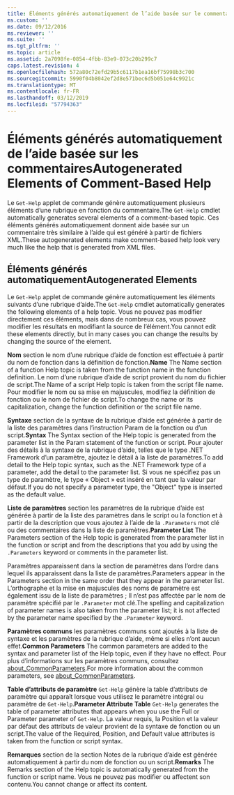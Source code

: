 ```yaml
---
title: Éléments générés automatiquement de l’aide basée sur le commentaire | Microsoft Docs
ms.custom: ''
ms.date: 09/12/2016
ms.reviewer: ''
ms.suite: ''
ms.tgt_pltfrm: ''
ms.topic: article
ms.assetid: 2a7098fe-0854-4fbb-83e9-073c20b299c7
caps.latest.revision: 4
ms.openlocfilehash: 572a80c72efd29b5c6117b1ea16bf75998b3c700
ms.sourcegitcommit: 5990f04b8042ef2d8e571bec6d5b051e64c9921c
ms.translationtype: MT
ms.contentlocale: fr-FR
ms.lasthandoff: 03/12/2019
ms.locfileid: "57794363"
---
```

# <a name="autogenerated-elements-of-comment-based-help"></a><span data-ttu-id="06492-102">Éléments générés automatiquement de l’aide basée sur les commentaires</span><span class="sxs-lookup"><span data-stu-id="06492-102">Autogenerated Elements of Comment-Based Help</span></span>

<span data-ttu-id="06492-103">Le `Get-Help` applet de commande génère automatiquement plusieurs éléments d’une rubrique en fonction du commentaire.</span><span class="sxs-lookup"><span data-stu-id="06492-103">The `Get-Help` cmdlet automatically generates several elements of a comment-based topic.</span></span> <span data-ttu-id="06492-104">Ces éléments générés automatiquement donnent aide basée sur un commentaire très similaire à l’aide qui est généré à partir de fichiers XML.</span><span class="sxs-lookup"><span data-stu-id="06492-104">These autogenerated elements make comment-based help look very much like the help that is generated from XML files.</span></span>

## <a name="autogenerated-elements"></a><span data-ttu-id="06492-105">Éléments générés automatiquement</span><span class="sxs-lookup"><span data-stu-id="06492-105">Autogenerated Elements</span></span>

<span data-ttu-id="06492-106">Le `Get-Help` applet de commande génère automatiquement les éléments suivants d’une rubrique d’aide.</span><span class="sxs-lookup"><span data-stu-id="06492-106">The `Get-Help` cmdlet automatically generates the following elements of a help topic.</span></span> <span data-ttu-id="06492-107">Vous ne pouvez pas modifier directement ces éléments, mais dans de nombreux cas, vous pouvez modifier les résultats en modifiant la source de l’élément.</span><span class="sxs-lookup"><span data-stu-id="06492-107">You cannot edit these elements directly, but in many cases you can change the results by changing the source of the element.</span></span>

<span data-ttu-id="06492-108">**Nom** section le nom d’une rubrique d’aide de fonction est effectuée à partir du nom de fonction dans la définition de fonction.</span><span class="sxs-lookup"><span data-stu-id="06492-108">**Name** The Name section of a function Help topic is taken from the function name in the function definition.</span></span> <span data-ttu-id="06492-109">Le nom d’une rubrique d’aide de script provient du nom du fichier de script.</span><span class="sxs-lookup"><span data-stu-id="06492-109">The Name of a script Help topic is taken from the script file name.</span></span> <span data-ttu-id="06492-110">Pour modifier le nom ou sa mise en majuscules, modifiez la définition de fonction ou le nom de fichier de script.</span><span class="sxs-lookup"><span data-stu-id="06492-110">To change the name or its capitalization, change the function definition or the script file name.</span></span>

<span data-ttu-id="06492-111">**Syntaxe** section de la syntaxe de la rubrique d’aide est générée à partir de la liste des paramètres dans l’instruction Param de la fonction ou d’un script.</span><span class="sxs-lookup"><span data-stu-id="06492-111">**Syntax** The Syntax section of the Help topic is generated from the parameter list in the Param statement of the function or script.</span></span> <span data-ttu-id="06492-112">Pour ajouter des détails à la syntaxe de la rubrique d’aide, telles que le type .NET Framework d’un paramètre, ajoutez le détail à la liste de paramètres.</span><span class="sxs-lookup"><span data-stu-id="06492-112">To add detail to the Help topic syntax, such as the .NET Framework type of a parameter, add the detail to the parameter list.</span></span> <span data-ttu-id="06492-113">Si vous ne spécifiez pas un type de paramètre, le type « Object » est inséré en tant que la valeur par défaut.</span><span class="sxs-lookup"><span data-stu-id="06492-113">If you do not specify a parameter type, the "Object" type is inserted as the default value.</span></span>

<span data-ttu-id="06492-114">**Liste de paramètres** section les paramètres de la rubrique d’aide est générée à partir de la liste des paramètres dans le script ou la fonction et à partir de la description que vous ajoutez à l’aide de la `.Parameters` mot clé ou des commentaires dans la liste de paramètres.</span><span class="sxs-lookup"><span data-stu-id="06492-114">**Parameter List** The Parameters section of the Help topic is generated from the parameter list in the function or script and from the descriptions that you add by using the `.Parameters` keyword or comments in the parameter list.</span></span>

<span data-ttu-id="06492-115">Paramètres apparaissent dans la section de paramètres dans l’ordre dans lequel ils apparaissent dans la liste de paramètres.</span><span class="sxs-lookup"><span data-stu-id="06492-115">Parameters appear in the Parameters section in the same order that they appear in the parameter list.</span></span> <span data-ttu-id="06492-116">L’orthographe et la mise en majuscules des noms de paramètre est également issu de la liste de paramètres ; Il n’est pas affectée par le nom de paramètre spécifié par le `.Parameter` mot clé.</span><span class="sxs-lookup"><span data-stu-id="06492-116">The spelling and capitalization of parameter names is also taken from the parameter list; it is not affected by the parameter name specified by the `.Parameter` keyword.</span></span>

<span data-ttu-id="06492-117">**Paramètres communs** les paramètres communs sont ajoutés à la liste de syntaxe et les paramètres de la rubrique d’aide, même si elles n’ont aucun effet.</span><span class="sxs-lookup"><span data-stu-id="06492-117">**Common Parameters** The common parameters are added to the syntax and parameter list of the Help topic, even if they have no effect.</span></span> <span data-ttu-id="06492-118">Pour plus d’informations sur les paramètres communs, consultez [about_CommonParameters](/powershell/module/microsoft.powershell.core/about/about_commonparameters).</span><span class="sxs-lookup"><span data-stu-id="06492-118">For more information about the common parameters, see [about_CommonParameters](/powershell/module/microsoft.powershell.core/about/about_commonparameters).</span></span>

<span data-ttu-id="06492-119">**Table d’attributs de paramètre** 
 `Get-Help` génère la table d’attributs de paramètre qui apparaît lorsque vous utilisez le paramètre intégral ou paramètre de `Get-Help`.</span><span class="sxs-lookup"><span data-stu-id="06492-119">**Parameter Attribute Table**
`Get-Help` generates the table of parameter attributes that appears when you use the Full or Parameter parameter of `Get-Help`.</span></span> <span data-ttu-id="06492-120">La valeur requis, la Position et la valeur par défaut des attributs de valeur provient de la syntaxe de fonction ou un script.</span><span class="sxs-lookup"><span data-stu-id="06492-120">The value of the Required, Position, and Default value attributes is taken from the function or script syntax.</span></span>

<span data-ttu-id="06492-121">**Remarques** section de la section Notes de la rubrique d’aide est générée automatiquement à partir du nom de fonction ou un script.</span><span class="sxs-lookup"><span data-stu-id="06492-121">**Remarks** The Remarks section of the Help topic is automatically generated from the function or script name.</span></span> <span data-ttu-id="06492-122">Vous ne pouvez pas modifier ou affectent son contenu.</span><span class="sxs-lookup"><span data-stu-id="06492-122">You cannot change or affect its content.</span></span>
